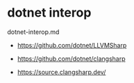 # dotnet interop

dotnet-interop.md

*   https://github.com/dotnet/LLVMSharp

*   https://github.com/dotnet/clangsharp

*   https://source.clangsharp.dev/
